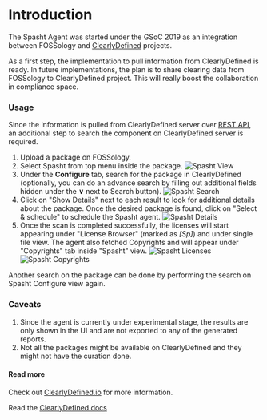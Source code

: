 # Introduction

The Spasht Agent was started under the GSoC 2019 as an integration between FOSSology and [ClearlyDefined](https://clearlydefined.io/) projects.

As a first step, the implementation to pull information from ClearlyDefined is ready. In future implementations, the plan is to share clearing data from FOSSology to ClearlyDefined project. This will really boost the collaboration in compliance space.

### Usage

Since the information is pulled from ClearlyDefined server over [REST API](https://api.clearlydefined.io/api-docs/), an additional step to search the component on ClearlyDefined server is required.
1. Upload a package on FOSSology.
2. Select Spasht from top menu inside the package.
    ![Spasht View](https://i.imgur.com/V2YTOD7.png)
3. Under the **Configure** tab, search for the package in ClearlyDefined (optionally, you can do an advance search by filling out additional fields hidden under the **&vee;** next to Search button).
    ![Spasht Search](https://i.imgur.com/ihz5zoE.png)
4. Click on "Show Details" next to each result to look for additional details about the package. Once the desired package is found, click on "Select & schedule" to schedule the Spasht agent.
    ![Spasht Details](https://i.imgur.com/64pZ0Kg.png)
5. Once the scan is completed successfully, the licenses will start appearing under "License Browser" (marked as _[Sp]_) and under single file view. The agent also fetched Copyrights and will appear under "Copyrights" tab inside "Spasht" view.
    ![Spasht Licenses](https://i.imgur.com/eMkdBUc.png)
    ![Spasht Copyrights](https://i.imgur.com/QW5AD1t.png)

Another search on the package can be done by performing the search on Spasht Configure view again.

### Caveats
1. Since the agent is currently under experimental stage, the results are only shown in the UI and are not exported to any of the generated reports.
2. Not all the packages might be available on ClearlyDefined and they might not have the curation done.

#### Read more
Check out [ClearlyDefined.io](https://clearlydefined.io) for more information.

Read the [ClearlyDefined docs](https://docs.clearlydefined.io/)